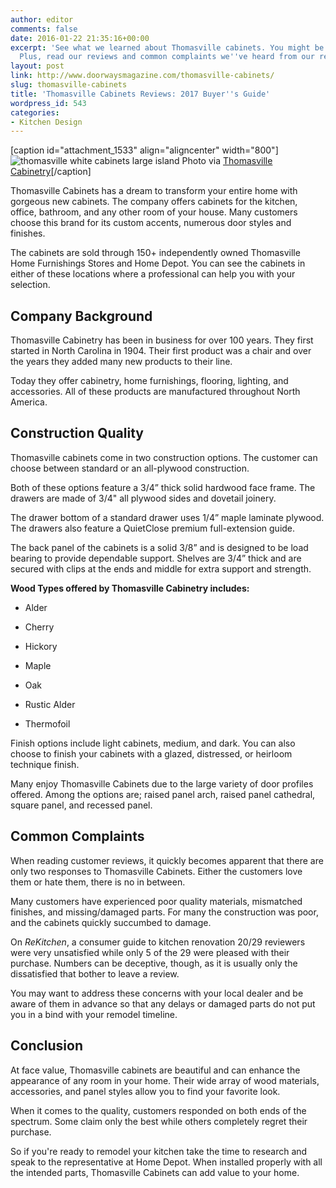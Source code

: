 ```yaml
---
author: editor
comments: false
date: 2016-01-22 21:35:16+00:00
excerpt: 'See what we learned about Thomasville cabinets. You might be surprised.
  Plus, read our reviews and common complaints we''ve heard from our readers. '
layout: post
link: http://www.doorwaysmagazine.com/thomasville-cabinets/
slug: thomasville-cabinets
title: 'Thomasville Cabinets Reviews: 2017 Buyer''s Guide'
wordpress_id: 543
categories:
- Kitchen Design
---
```


[caption id="attachment_1533" align="aligncenter" width="800"]![thomasville white cabinets large island](http://www.doorwaysmagazine.com/wp-content/uploads/thomasville_white_cabinets_large_island.jpg) Photo via [Thomasville Cabinetry](http://www.thomasvillecabinetry.com/Style96/Manteo.aspx?RSID=605)[/caption]

Thomasville Cabinets has a dream to transform your entire home with gorgeous new cabinets. The company offers cabinets for the kitchen, office, bathroom, and any other room of your house. Many customers choose this brand for its custom accents, numerous door styles and finishes. 

The cabinets are sold through 150+ independently owned Thomasville Home Furnishings Stores and Home Depot. You can see the cabinets in either of these locations where a professional can help you with your selection. 



## Company Background



Thomasville Cabinetry has been in business for over 100 years. They first started in North Carolina in 1904. Their first product was a chair and over the years they added many new products to their line. 

Today they offer cabinetry, home furnishings, flooring, lighting, and accessories. All of these products are manufactured throughout North America. 



## Construction Quality



Thomasville cabinets come in two construction options. The customer can choose between standard or an all-plywood construction. 

Both of these options feature a 3/4” thick solid hardwood face frame. The drawers are made of 3/4" all plywood sides and dovetail joinery. 

The drawer bottom of a standard drawer uses 1/4” maple laminate plywood. The drawers also feature a QuietClose premium full-extension guide. 

The back panel of the cabinets is a solid 3/8” and is designed to be load bearing to provide dependable support. Shelves are 3/4” thick and are secured with clips at the ends and middle for extra support and strength. 

**Wood Types offered by Thomasville Cabinetry includes:**




	
  * Alder

	
  * Cherry

	
  * Hickory

	
  * Maple

	
  * Oak

	
  * Rustic Alder

	
  * Thermofoil



Finish options include light cabinets, medium, and dark. You can also choose to finish your cabinets with a glazed, distressed, or heirloom technique finish. 

Many enjoy Thomasville Cabinets due to the large variety of door profiles offered. Among the options are; raised panel arch, raised panel cathedral, square panel, and recessed panel.



## Common Complaints



When reading customer reviews, it quickly becomes apparent that there are only two responses to Thomasville Cabinets. Either the customers love them or hate them, there is no in between. 

Many customers have experienced poor quality materials, mismatched finishes, and missing/damaged parts. For many the construction was poor, and the cabinets quickly succumbed to damage.  

On _ReKitchen_, a consumer guide to kitchen renovation 20/29 reviewers were very unsatisfied while only 5 of the 29 were pleased with their purchase. Numbers can be deceptive, though, as it is usually only the dissatisfied that bother to leave a review. 

You may want to address these concerns with your local dealer and be aware of them in advance so that any delays or damaged parts do not put you in a bind with your remodel timeline. 



## Conclusion



At face value, Thomasville cabinets are beautiful and can enhance the appearance of any room in your home. Their wide array of wood materials, accessories, and panel styles allow you to find your favorite look. 

When it comes to the quality, customers responded on both ends of the spectrum. Some claim only the best while others completely regret their purchase. 

So if you're ready to remodel your kitchen take the time to research and speak to the representative at Home Depot. When installed properly with all the intended parts, Thomasville Cabinets can add value to your home. 

